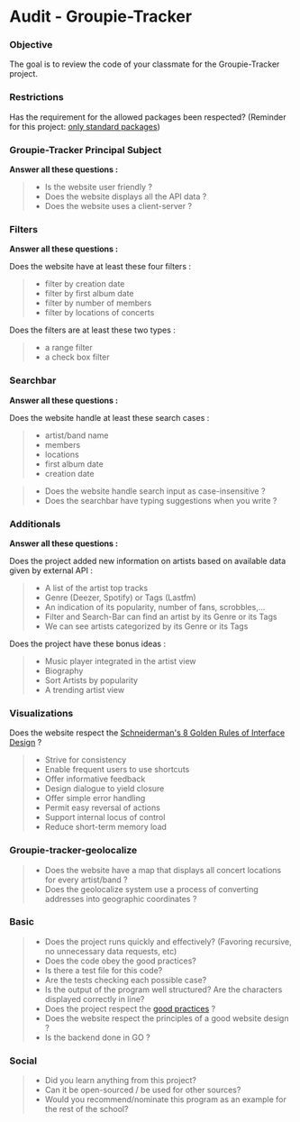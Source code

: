 # Audit - Groupie-Tracker

### Objective 

The goal is to review the code of your classmate for the Groupie-Tracker project.

### Restrictions

Has the requirement for the allowed packages been respected? (Reminder for this project: [only standard packages](https://pkg.go.dev/std))

### Groupie-Tracker Principal Subject

**Answer all these questions :**

> - Is the website user friendly ?
> - Does the website displays all the API data ?
> - Does the website uses a client-server ?

### Filters

**Answer all these questions :**

Does the website have at least these four filters :
> - filter by creation date
> - filter by first album date
> - filter by number of members
> - filter by locations of concerts

Does the filters are at least these two types :
> - a range filter
> - a check box filter

### Searchbar

**Answer all these questions :**

Does the website handle at least these search cases :
> - artist/band name
> - members
> - locations
> - first album date
> - creation date

> - Does the website handle search input as case-insensitive ?
> - Does the searchbar have typing suggestions when you write ?

### Additionals

**Answer all these questions :**

Does the project added new information on artists based on available data given by external API :
> - A list of the artist top tracks
> - Genre (Deezer, Spotify) or Tags (Lastfm)
> - An indication of its popularity, number of fans, scrobbles,…
> - Filter and Search-Bar can find an artist by its Genre or its Tags
> - We can see artists categorized by its Genre or its Tags

Does the project have these bonus ideas :
> - Music player integrated in the artist view
> - Biography
> - Sort Artists by popularity
> - A trending artist view

### Visualizations

Does the website respect the [Schneiderman's 8 Golden Rules of Interface Design](https://www.interaction-design.org/literature/article/shneiderman-s-eight-golden-rules-will-help-you-design-better-interfaces) ?
> - Strive for consistency
> - Enable frequent users to use shortcuts
> - Offer informative feedback
> - Design dialogue to yield closure
> - Offer simple error handling
> - Permit easy reversal of actions
> - Support internal locus of control
> - Reduce short-term memory load

### Groupie-tracker-geolocalize

> - Does the website have a map that displays all concert locations for every artist/band ?
> - Does the geolocalize system use a process of converting addresses into geographic coordinates ?

### Basic

> - Does the project runs quickly and effectively? (Favoring recursive, no unnecessary data requests, etc)
> - Does the code obey the good practices?
> - Is there a test file for this code?
> - Are the tests checking each possible case?
> - Is the output of the program well structured? Are the characters displayed correctly in line?
> - Does the project respect the [good practices](https://public.01-edu.org/subjects/good-practices/) ?
> - Does the website respect the principles of a good website design ?
> - Is the backend done in GO ?

### Social

> - Did you learn anything from this project?
> - Can it be open-sourced / be used for other sources?
> - Would you recommend/nominate this program as an example for the rest of the school?
<br>